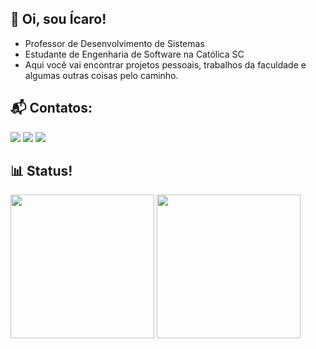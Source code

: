 ## 👋 Oi, sou Ícaro!

- Professor de Desenvolvimento de Sistemas
- Estudante de Engenharia de Software na Católica SC
- Aqui você vai encontrar projetos pessoais, trabalhos da faculdade e algumas outras coisas pelo caminho.

## 📬 Contatos: 

<div> 
    <a href="mailto:icaro.botelho@catolicasc.edu.br" target="_blank"><img src="https://img.shields.io/badge/-Outlook-%230077B5?style=for-the-badge&logo=microsoft-outlook&logoColor=white"/></a>
    <a href="mailto:icarobotelhosocial@gmail.com" target="_blank"><img src="https://img.shields.io/badge/-Gmail-%23D14836?style=for-the-badge&logo=gmail&logoColor=white"/></a>
    <a href="https://www.linkedin.com/in/icarocbotelho/" target="_blank"><img src="https://img.shields.io/badge/-LinkedIn-%230077B5?style=for-the-badge&logo=linkedin&logoColor=white"/></a>
</div>

## 📊 Status!

<div>
    <img height="230em" src="https://github-readme-stats.vercel.app/api?username=icrcode&show_icons=true&theme=github_dark_dimmed&count_private=true"/>
    <img height="230em" src="https://github-readme-stats.vercel.app/api/top-langs/?username=icrcode&layout=compact&langs_count=16&theme=github_dark_dimmed"/>
</div>

